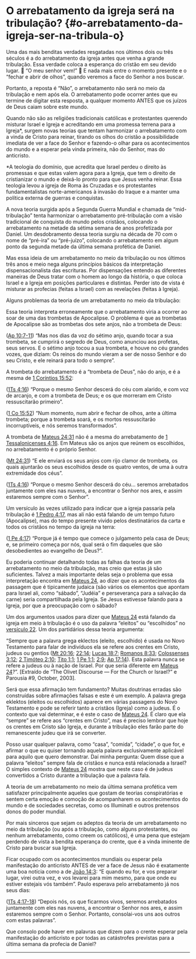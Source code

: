 # O arrebatamento da igreja será na tribulação? {#o-arrebatamento-da-igreja-ser-na-tribula-o}

Uma das mais benditas verdades resgatadas nos últimos dois ou três séculos é a do arrebatamento da igreja antes que venha a grande tribulação. Essa verdade coloca a esperança do cristão em seu devido lugar.  “O meu senhor vem!”  E nada mais entre o momento presente e o “fechar e abrir de olhos”, quando veremos a face do Senhor a nos buscar.

Portanto, a reposta é “Não”, o arrebatamento não será no meio da tribulação e nem após ela. O arrebatamento pode ocorrer antes que eu termine de digitar esta resposta, a qualquer momento ANTES que os juízos de Deus caiam sobre este mundo.

Quando não são as religiões tradicionais católicas e protestantes querendo misturar Israel e Igreja e acreditando em uma promessa terrena para a Igreja*, surgem novas teorias que tentam harmonizar o arrebatamento com a vinda de Cristo para reinar, tirando os olhos do cristão a possibilidade imediata de ver a face do Senhor e fazendo-o olhar para os acontecimentos do mundo e a esperar pela vinda primeira, não do Senhor, mas do anticristo.

*A teologia do domínio, que acredita que Israel perdeu o direito às promessas e que estas valem agora para a Igreja, que tem o direito de cristianizar o mundo e deixá-lo pronto para que Jesus venha reinar. Essa teologia levou a igreja de Roma às Cruzadas e os protestantes fundamentalistas norte-americanos à invasão do Iraque e a manter uma política externa de guerras e conquistas.

A nova teoria surgida após a Segunda Guerra Mundial e chamada de “mid-tribulação” tenta harmonizar o arrebatamento pré-tribulação com a visão tradicional de conquista do mundo pelos cristãos, colocando o arrebatamento na metade da sétima semana de anos profetizada por Daniel. Um desdobramento dessa teoria surgiu na década de 70 com o nome de “pré-ira” ou “pré-juízo”, colocando o arrebatamento em algum ponto da segunda metade da última semana profética de Daniel.

Mas essa ideia de um arrebatamento no meio da tribulação ou nos últimos três anos e meio nega alguns princípios básicos da interpretação dispensacionalista das escrituras. Por dispensações entendo as diferentes maneiras de Deus tratar com o homem ao longo da história, o que coloca Israel e a Igreja em posições particulares e distintas. Perder isto de vista é misturar as profecias (feitas a Israel) com as revelações (feitas à Igreja).

Alguns problemas da teoria de um arrebatamento no meio da tribulação:

Essa teoria interpreta erroneamente que o arrebatamento viria a ocorrer ao soar de uma das trombetas de Apocalipse. O problema é que as trombetas de Apocalipse são as trombetas dos sete anjos, não a trombeta de Deus:

([Ap 10:7-11](http://bibliaonline.com.br/acf/ap/10/7-11)) “Mas nos dias da voz do sétimo anjo, quando tocar a sua trombeta, se cumprirá o segredo de Deus, como anunciou aos profetas, seus servos. E o sétimo anjo tocou a sua trombeta, e houve no céu grandes vozes, que diziam: Os reinos do mundo vieram a ser de nosso Senhor e do seu Cristo, e ele reinará para todo o sempre”.

A trombeta do arrebatamento é a “trombeta de Deus”, não do anjo, e é a mesma de [1 Coríntios 15:52](http://bibliaonline.com.br/acf/1co/15/52):

([1Ts 4:16](http://bibliaonline.com.br/acf/1ts/4/16)) “Porque o mesmo Senhor descerá do céu com alarido, e com voz de arcanjo, e com a trombeta de Deus; e os que morreram em Cristo ressuscitarão primeiro”.

([1 Co 15:52](http://bibliaonline.com.br/acf/1co/15/52)) “Num momento, num abrir e fechar de olhos, ante a última trombeta; porque a trombeta soará, e os mortos ressuscitarão incorruptíveis, e nós seremos transformados”.

A trombeta de [Mateus 24:31](http://bibliaonline.com.br/acf/mt/24/31) não é a mesma do arrebatamento de [1 Tessalonicenses 4:16](http://bibliaonline.com.br/acf/1ts/4/16). Em Mateus são os anjos que reúnem os escolhidos, no arrebatamento é o próprio Senhor.

([Mt 24:31](http://bibliaonline.com.br/acf/mt/24/31)) “E ele enviará os seus anjos com rijo clamor de trombeta, os quais ajuntarão os seus escolhidos desde os quatro ventos, de uma à outra extremidade dos céus”.

([1Ts 4:16](http://bibliaonline.com.br/acf/1ts/4/16)) “Porque o mesmo Senhor descerá do céu... seremos arrebatados juntamente com eles nas nuvens, a encontrar o Senhor nos ares, e assim estaremos sempre com o Senhor”.

Um versículo às vezes utilizado para indicar que a igreja passaria pela tribulação é [1 Pedro 4:17](http://bibliaonline.com.br/acf/1pe/4/17), mas ali não está falando de um tempo futuro (Apocalipse), mas do tempo presente vivido pelos destinatários da carta e todos os cristãos no tempo da igreja na terra:

([1 Pe 4:17](http://bibliaonline.com.br/acf/1pe/4/17)) “Porque já é tempo que comece o julgamento pela casa de Deus; e, se primeiro começa por nós, qual será o fim daqueles que são desobedientes ao evangelho de Deus?”.

Eu poderia continuar detalhando todas as falhas da teoria de um arrebatamento no meio da tribulação, mas creio que estas já são suficientes. Talvez a mais importante delas seja o problema que essa interpretação encontra em [Mateus 24](http://bibliaonline.com.br/acf/mt/24), ao dizer que os acontecimentos da passagem que é tipicamente judaica (são vários os elementos que apontam para Israel ali, como “sábado”, “Judéia” e perseverança para a salvação da carne) seria compartilhada pela Igreja. Se Jesus estivesse falando para a Igreja, por que a preocupação com o sábado?

Um dos argumentos usados para dizer que [Mateus 24](http://bibliaonline.com.br/acf/mt/24) está falando da igreja em meio à tribulação é o uso da palavra “eleitos” ou “escolhidos” no [versículo 22](http://bibliaonline.com.br/acf/mt/24/22). Um dos partidários dessa teoria argumenta:

“Sempre que a palavra grega eklectos (eleito, escolhido) é usada no Novo Testamento para falar de indivíduos ela se refere aos crentes em Cristo, judeus ou gentios ([Mt 20:16](http://bibliaonline.com.br/acf/mt/20/16); [22:14](http://bibliaonline.com.br/acf/mt/22/14); [Lucas 18:7](http://bibliaonline.com.br/acf/lc/18/7); [Romanos 8:33](http://bibliaonline.com.br/acf/rm/8/33); [Colossenses 3:12](http://bibliaonline.com.br/acf/cl/3/12); [2 Timóteo 2:10](http://bibliaonline.com.br/acf/2tm/2/10); [Tito 1:1](http://bibliaonline.com.br/acf/tt/1/1); [1 Pe 1:1](http://bibliaonline.com.br/acf/1pe/1/1); [2:9](http://bibliaonline.com.br/acf/1pe/2/9); [Ap 17:14](http://bibliaonline.com.br/acf/ap/17/14)). Esta palavra nunca se refere a judeus ou à nação de Israel. Por que seria diferente em [Mateus 24](http://bibliaonline.com.br/acf/mt/24)?”. [Extraído de “The Olivet Discourse — For the Church or Israel?” e Parousia #9, October, 2003].

Será que essa afirmação tem fundamento? Muitas doutrinas erradas são construídas sobre afirmações falsas e este é um exemplo. A palavra grega eklektos (eleitos ou escolhidos) aparece em várias passagens do Novo Testamento e pode se referir tanto a cristãos (Igreja) como a judeus. É o contexto que vai determinar, e é este o caso de [Mateus 24](http://bibliaonline.com.br/acf/mt/24). É claro que ela “sempre” se refere aos “crentes em Cristo”, mas é preciso lembrar que hoje os crentes em Cristo são Igreja, e durante a tribulação eles farão parte do remanescente judeu que irá se converter.

Posso usar qualquer palavra, como “casa”, “comida”, “cidade”, o que for, e afirmar o que eu quiser tornando aquela palavra exclusivamente aplicável para aquilo que quero demonstrar. Daí minha pergunta: Quem disse que a palavra “eleitos” sempre fala de cristãos e nunca está relacionada a Israel? O simples contexto de [Mateus 24](http://bibliaonline.com.br/acf/mt/24) mostra que neste caso é de judeus convertidos a Cristo durante a tribulação que a palavra fala.

A teoria de um arrebatamento no meio da última semana profética vem satisfazer principalmente aqueles que gostam de teorias conspiratórias e sentem certa emoção e comoção de acompanharem os acontecimentos do mundo e de sociedades secretas, como os Illuminati e outros pretensos donos do poder mundial.

Por mais sinceros que sejam os adeptos da teoria de um arrebatamento no meio da tribulação (ou após a tribulação, como alguns protestantes, ou nenhum arrebatamento, como creem os católicos), é uma pena que estejam perdendo de vista a bendita esperança do crente, que é a vinda iminente de Cristo para buscar sua Igreja.

Ficar ocupado com os acontecimentos mundiais ou esperar pela manifestação do anticristo ANTES de ver a face de Jesus não é exatamente uma boa notícia como a de [João 14:3](http://bibliaonline.com.br/acf/jo/14/3): “E quando eu for, e vos preparar lugar, virei outra vez, e vos levarei para mim mesmo, para que onde eu estiver estejais vós também”. Paulo esperava pelo arrebatamento já nos seus dias:

([1Ts 4:17-18](http://bibliaonline.com.br/acf/1ts/4/17-18)) “Depois nós, os que ficarmos vivos, seremos arrebatados juntamente com eles nas nuvens, a encontrar o Senhor nos ares, e assim estaremos sempre com o Senhor. Portanto, consolai-vos uns aos outros com estas palavras”.

Que consolo pode haver em palavras que dizem para o crente esperar pela manifestação do anticristo e por todas as catástrofes previstas para a última semana da profecia de Daniel?

*****